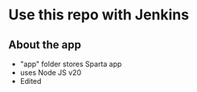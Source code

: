 # Use this repo with Jenkins

## About the app
- "app" folder stores Sparta app
- uses Node JS v20
- Edited
